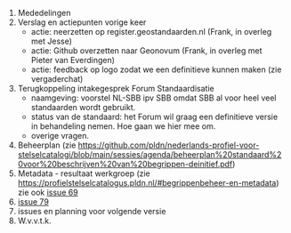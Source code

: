 1) Mededelingen 
2) Verslag en actiepunten vorige keer
   * actie: neerzetten op register.geostandaarden.nl (Frank, in overleg met Jesse)
   * actie: Github overzetten naar Geonovum (Frank, in overleg met Pieter van Everdingen)
   * actie: feedback op logo zodat we een definitieve kunnen maken (zie vergaderchat)
3) Terugkoppeling intakegesprek Forum Standaardisatie
   * naamgeving: voorstel NL-SBB ipv SBB omdat SBB al voor heel veel standaarden wordt gebruikt.
   * status van de standaard: het Forum wil graag een definitieve versie in behandeling nemen. Hoe gaan we hier mee om.
   * overige vragen.
4) Beheerplan (zie https://github.com/pldn/nederlands-profiel-voor-stelselcatalogi/blob/main/sessies/agenda/beheerplan%20standaard%20voor%20beschrijven%20van%20begrippen-deinitief.pdf)
5) Metadata - resultaat werkgroep (zie https://profielstelselcatalogus.pldn.nl/#begrippenbeheer-en-metadata) zie ook [issue 69](https://github.com/pldn/nederlands-profiel-voor-stelselcatalogi/issues/69)
6) [issue 79](https://github.com/pldn/nederlands-profiel-voor-stelselcatalogi/issues/78)
7) issues en planning voor volgende versie
8) W.v.v.t.k.
